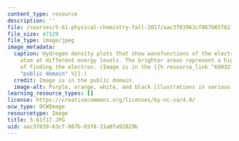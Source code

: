 ```yaml
---
content_type: resource
description: ''
file: /courses/5-61-physical-chemistry-fall-2017/aac3f83963cf867b65f821a0fa92829b_5-61f17.JPG
file_size: 47129
file_type: image/jpeg
image_metadata:
  caption: Hydrogen density plots that show wavefunctions of the electron in a hydrogen
    atom at different energy levels. The brighter areas represent a higher probability
    of finding the electron. (Image is in the {{% resource_link "69032f82-edce-46c3-9570-a5153b635e31"
    "public domain" %}}.)
  credit: Image is in the public domain.
  image-alt: Purple, orange, white, and black illustrations in various shapes.
learning_resource_types: []
license: https://creativecommons.org/licenses/by-nc-sa/4.0/
ocw_type: OCWImage
resourcetype: Image
title: 5-61f17.JPG
uid: aac3f839-63cf-867b-65f8-21a0fa92829b
---
```

